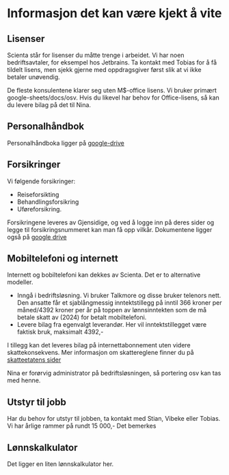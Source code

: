 # Informasjon det kan være kjekt å vite 




## Lisenser 
Scienta står for lisenser du måtte trenge i arbeidet. Vi har noen bedriftsavtaler, for eksempel hos Jetbrains. Ta kontakt med Tobias for å få tildelt lisens, men sjekk gjerne med oppdragsgiver først slik at vi ikke betaler unøvendig. 

De fleste konsulentene klarer seg uten M$-office lisens. Vi bruker primært google-sheets/docs/osv. Hvis du likevel har behov for Office-lisens, så kan du levere bilag på det til Nina. 


## Personalhåndbok 
Personalhåndboka ligger på [google-drive](https://drive.google.com/drive/folders/107B9e-YkLDLKkxkQkD5L5MXT77U2xNik)

## Forsikringer 
Vi følgende forsikringer: 
- Reiseforsikting
- Behandlingsforsikring
- Uføreforsikring. 

Forsikringene leveres av Gjensidige, og ved å logge inn på deres sider og legge til forsikringsnummeret kan man få opp vilkår. Dokumentene ligger også på [google drive](https://drive.google.com/drive/folders/1J1fgsFzpooXyCxIBvYTzywJm226aLspu)


## Mobiltelefoni og internett 
Internett og bobiltelefoni kan dekkes av Scienta. Det er to alternative modeller. 

- Inngå i bedriftsløsning. Vi bruker Talkmore og disse bruker telenors nett. Den ansatte får et sjablångmessig inntektstillegg på inntil 366 kroner per måned/4392 kroner per år på toppen av lønnsinntekten som de må betale skatt av (2024) for betalt mobiltelefoni. 
- Levere bilag fra egenvalgt leverandør. Her vil inntektstillegget være faktisk bruk, maksimalt 4392,-  

I tillegg kan det leveres bilag på internettabonnement uten videre skattekonsekvens.  Mer informasjon om skattereglene finner du på [skatteetatens sider](https://www.skatteetaten.no/person/skatt/hjelp-til-riktig-skatt/arbeid-trygd-og-pensjon/utstyr-betalt-av-arbeidsgiver/skatt-pa-telefon/)

Nina er forørvig administrator på bedriftsløsningen, så portering osv kan tas med henne. 

## Utstyr til jobb 
Har du behov for utstyr til jobben, ta kontakt med Stian, Vibeke eller Tobias. Vi har årlige rammer på rundt 15 000,- Det bemerkes 

## Lønnskalkulator 
Det ligger en liten lønnskalkulator her. 

